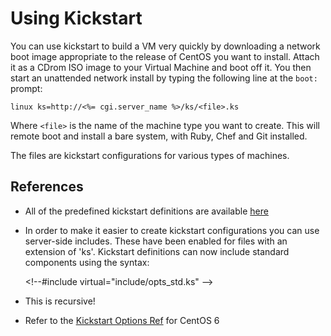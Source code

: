 # Using Kickstart

You can use kickstart to build a VM very quickly by downloading a network boot image appropriate to the release of CentOS you want to install. Attach it as a CDrom ISO image to your Virtual Machine and boot off it. You then start an unattended network install by typing the following line at the `boot:` prompt:

    linux ks=http://<%= cgi.server_name %>/ks/<file>.ks

Where `<file>` is the name of the machine type you want to create. This will remote boot and install a bare system, with Ruby, Chef and Git installed.

The files are kickstart configurations for various types of machines.

## References

* All of the predefined kickstart definitions are available [here](/ks)
* In order to make it easier to create kickstart configurations you can use server-side includes. These have been enabled for files with an extension of 'ks'. Kickstart definitions can now include standard components using the syntax:

    &lt;!--#include virtual="include/opts_std.ks" --&gt;

* This is recursive!
* Refer to the [Kickstart Options Ref](https://access.redhat.com/site/documentation/en-US/Red_Hat_Enterprise_Linux/6/html/Installation_Guide/s1-kickstart2-options.html) for CentOS 6
